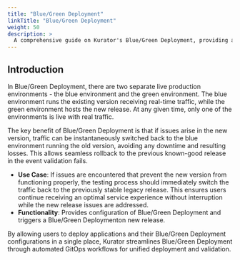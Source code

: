 ```yaml
---
title: "Blue/Green Deployment"
linkTitle: "Blue/Green Deployment"
weight: 50
description: >
  A comprehensive guide on Kurator's Blue/Green Deployment, providing an overview and quick start guide.
---
```


## Introduction

In Blue/Green Deployment, there are two separate live production environments - the blue environment and the green environment. The blue environment runs the existing version receiving real-time traffic, while the green environment hosts the new release. At any given time, only one of the environments is live with real traffic.

The key benefit of Blue/Green Deployment is that if issues arise in the new version, traffic can be instantaneously switched back to the blue environment running the old version, avoiding any downtime and resulting losses. This allows seamless rollback to the previous known-good release in the event validation fails.

- **Use Case**: If issues are encountered that prevent the new version from functioning properly, the testing process should immediately switch the traffic back to the previously stable legacy release. This ensures users continue receiving an optimal service experience without interruption while the new release issues are addressed.
- **Functionality**: Provides configuration of Blue/Green Deployment and triggers a Blue/Green Deploymenton new release.

By allowing users to deploy applications and their Blue/Green Deployment configurations in a single place, Kurator streamlines Blue/Green Deployment through automated GitOps workflows for unified deployment and validation.
